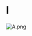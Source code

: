 # l

![A.png](https://github.com/Tan12d/Oracle-Database-Problems/assets/100254217/d019bb6f-bbd9-471e-818c-cdb75342f3e3)
